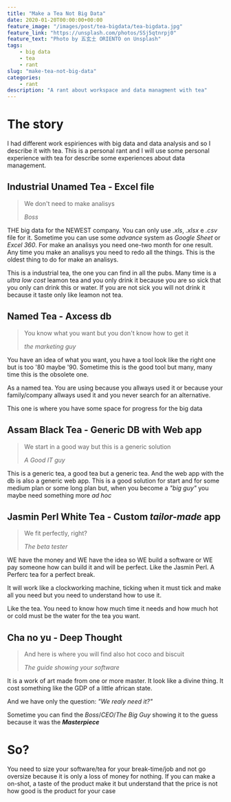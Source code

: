 ```yaml
---
title: "Make a Tea Not Big Data"
date: 2020-01-20T00:00:00+00:00
feature_image: "/images/post/tea-bigdata/tea-bigdata.jpg"
feature_link: "https://unsplash.com/photos/SSj5qtnrpj0"
feature_text: "Photo by 五玄土 ORIENTO on Unsplash"
tags:
    - big data
    - tea
    - rant
slug: "make-tea-not-big-data"
categories:
    - rant
description: "A rant about workspace and data managment with tea"
---
```


# The story

I had different work espiriences with big data and data analysis and so I describe it with tea. This is a personal rant and I will use some personal experience with tea for describe some experiences about data management.

## Industrial Unamed Tea - Excel file

> We don't need to make analisys
>
> _*Boss*_

THE big data for the NEWEST company. You can only use _.xls_, _.xlsx_ e _.csv_ file for it. Sometime you can use some _advance_ system as _Google Sheet_ or _Excel 360_. For make an analisys you need one-two month for one result. Any time you make an analisys you need to redo all the things. This is the oldest thing to do for make an analisys.

This is a industrial tea, the one you can find in all the pubs.
Many time is a _ultra low cost_ leamon tea and you only drink it because you are so sick that you only can drink this or water.
If you are not sick you will not drink it because it taste only like leamon not tea.

## Named Tea - Axcess db

> You know what you want but you don't know how to get it
>
> _*the marketing guy*_

You have an idea of what you want, you have a tool look like the right one but is too '80 maybe '90.
Sometime this is the good tool but many, many time this is the obsolete one.

As a named tea. You are using because you allways used it or because your family/company allways used it and you never search for an alternative.

This one is where you have some space for progress for the big data

## Assam Black Tea - Generic DB with Web app

> We start in a good way but this is a generic solution
>
> _*A Good IT guy*_

This is a generic tea, a good tea but a generic tea. And the web app with the db is also a generic web app.
This is a good solution for start and for some medium plan or some long plan but, when you become a _"big guy"_ you maybe need something more _ad hoc_

## Jasmin Perl White Tea - Custom _tailor-made_ app

> We fit perfectly, right?
>
> _*The beta tester*_

WE have the money and WE have the idea so WE build a software or WE pay someone how can build it and will be perfect. Like the Jasmin Perl.
A Perferc tea for a perfect break.

It will work like a clockworking machine, ticking when it must tick and make all you need but you need to understand how to use it.

Like the tea. You need to know how much time it needs and how much hot or cold must be the water for the tea you want.

## Cha no yu - Deep Thought

> And here is where you will find also hot coco and biscuit
>
> _*The guide showing your software*_

It is a work of art made from one or more master. It look like a divine thing. It cost something like the GDP of a little african state.

And we have only the question: _"We realy need it?"_

Sometime you can find the _Boss_/_CEO_/_The Big Guy_ showing it to the guess because it was the _**Masterpiece**_

# So?

You need to size your software/tea for your break-time/job and not go oversize because it is only a loss of money for nothing. If you can make a on-shot, a taste of the product make it but understand that the price is not how good is the product for your case
